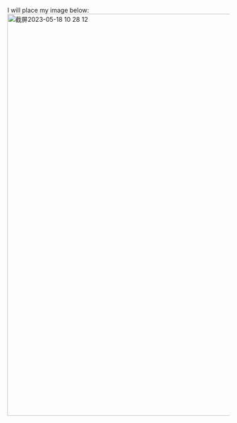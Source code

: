 I will place my image below:
<img width="912" alt="截屏2023-05-18 10 28 12" src="https://github.com/VictorHe-1/mindocr_pse/assets/80800595/6ed1b691-52c4-4025-b256-a022aa5ef582">
